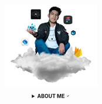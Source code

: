 <!-- TODO: code IMG -->
<div align="center" id="lucas">
<a href="http://www.bastndev.com/"><img width="50%" src="@bastndev/IMG/Gif/gohit.gif" title="bastndev.com"></a>
</div></br>

<!-- TODO: ABOUT ME -->
<details >
<summary align="center"><b>ABOUT ME </b> <a href="#"> <img width="11.5px" src="@bastndev/IMG/Gif/verify.gif"></a></summary>

<div>
  <img align="left" width="13%" src="@bastndev/IMG/blok.png"/>
  <img align="right" width="13%" src="@bastndev/IMG/blok.png"/>
    <h6>
      Hey, I'm <a href="https://www.linkedin.com/in/bastndev/">Gohit bastian </a>from Peru 🇵🇪. Currently, I work on developing applications with (Dart) & (Flutter) integrating artificial intelligence into my personal projects. You can see my projects at <a href="https://www.bastndev.com/">@bastndev</a> if you want me to be part of your team, send me an. <img width="14px" title="go.bastndev@gmail.com" src="@bastndev/IMG/email.png">
    </h6>
<h3 align="center">
  <kbd>
  ➥ <b>My interests:</b> • Artificial Intelligence | • Mobile Development | • UI/UX
  </kbd>
</h3>
</div>

<!-- TODO: STATISTICS graph -->
[![Gohit Bastian - Graph](https://github-readme-activity-graph.vercel.app/graph?username=bastndev&bg_color=0d1117&color=ffffff&line=00b4ab&point=f9fafa&area=true&hide_border=true)](https://solo.to/bastndev)

<!-- TODO: STATISTICS -->
<details>
<summary><b>𝚜𝚝𝚊𝚝𝚒𝚜𝚝𝚒𝚌𝚜</b> <a href="#"> <img width="15px" src="@bastndev/IMG/statistics2.png"></a></summary></br>

<div>
  <img align="left" width="34.5%" src="@bastndev/IMG/plus.png"/>
  <img  width="59%" src="https://streak-stats.demolab.com?user=bastndev&theme=dark-smoky&hide_border=true&border_radius=14">
</div></br>  

<!-- Start -->
<img align="left" width="15%" src="https://img.shields.io/github/stars/bastndev?style=for-the-badge&logo=github&labelColor=1d2228&color=0d1117"/>
</details></br>

<!-- TODO: Links Social Media -->
<div align="center">
<a href="http://www.bastndev.com/"><img  width="12.5%" src="@bastndev/IMG/SVG/bastndev.svg"></a>
<a href="https://www.linkedin.com/in/bastndev/"><img  width="12.5%" src="@bastndev/IMG/SVG/linkedin.svg"></a>
<a href="https://www.tiktok.com/@bastndev"><img  width="12.5%" src="@bastndev/IMG/SVG/tiktok.svg"></a>
<a href="https://solo.to/bastndev"><img  width="12.5%" src="@bastndev/IMG/SVG/more.svg"></a>
</div></br>

<!-- TODO: Visit View -->
<p align="center" ><img width="18%" src="https://profile-counter.glitch.me/{bastndev}/count.svg"/></p>
</details>